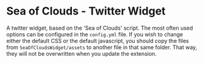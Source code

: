 Sea of Clouds - Twitter Widget
=======================

A twitter widget, based on the 'Sea of Clouds' script. The most often used
options can be configured in the `config.yml` file. If you wish to change either
the default CSS or the default javascript, you should copy the files from
`SeaOfCloudsWidget/assets` to another file in that same folder. That way, they
will not be overwritten when you update the extension.

<pre>

</pre>

